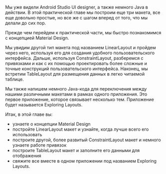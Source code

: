 Мы уже видели Android Studio UI designer, а также немного Java в действии. В этой практической главе мы построим еще три макета, все еще довольно простые, но все же с шагом вперед от того, что мы делали до сих пор.

Прежде чем перейдем к практической части, мы быстро познакомимся с концепцией Material Design.

Мы увидим другой тип макета под названием LinearLayout и пройдем через него, используя его для создания удобного пользовательского интерфейса. Дальше, используя ConstraintLayout, разберемся с привязками и как с их помощью проектировать более сложные и точные конструкций пользовательского интерфейса. Наконец, мы встретим TableLayout для размещения данных в легко читаемой таблице.

Мы также напишем немного Java-кода для переключения между нашими различными макетами в рамках одного приложения. Это первое приложение, которое связывает несколько тем. Приложение будет называется Exploring Layouts.

Итак, в этой главе вы:
- узнаете о концепции Material Design
- постройте LinearLayout макет и узнайте, когда лучше всего его использовать
- построите другой, более развитый ConstraintLayout макет и немного узнаете работе привязок
- построите TableLayout макет и заполните его данными для отображения
- свяжите все вместе в одном приложении под названием Exploring Layouts.
